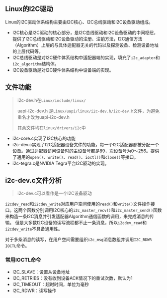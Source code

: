 ## Linux的I2C驱动
Linux的I2C驱动体系结构主要由I2C核心、I2C总线驱动和I2C设备驱动组成。

- I2C核心是I2C驱动的核心部分，是I2C总线驱动和I2C设备驱动的中间枢纽，提供了I2C总线驱动和I2C设备驱动的注册、注销方法，I2C通信方法（Algorithm）上层的与具体适配器无关的代码以及探测设备、检测设备地址的上层代码等。
- I2C总线驱动是对I2C硬件体系结构中适配器端的实现，填充了`i2c_adapter`和`i2c_algorithm`结构体。
- I2C设备驱动是对I2C硬件体系结构中设备端的实现。

## 文件功能 
> i2c-dev.h在`Linux/include/linux/`
> 
> uapi-i2c-dev.h 是`Linux/uapi/linux/i2c-dev.h/i2c-dev.h`文件，为避免重名才改为uapi-i2c-dev.h
>
> 其余文件均在`linux/drivers/i2c`中

- i2c-core.c实现了I2C核心的功能
- i2c-dev.c实现了I2C适配器设备文件的功能，每一个I2C适配器都被分配一个设备。通过适配器访问设备时的主设备号都是89，次设备号为0～256。提供了通用的`open()`、`write()`、`read()`、`ioctl()`和`close()`等接口。
- i2c-tegra.c是NVIDIA Tegra平台I2C驱动的实现。

## i2c-dev.c文件分析
> i2c-dev.c可以看作是一个I2C设备驱动

`i2cdev_read`和`i2cdev_write`对应用户空间使用的`read()`和`write()`文件操作接口。这两个函数分别调用I2C核心的`i2c_master_recv()`和`i2c_master_send()`函数来构造一条I2C消息并引发适配器Algorithm通信函数的调用，来完成消息的传输。
但是大多数I2C设备的读写流程都不止一条消息，所以`i2cdev_read`和`i2cdev_write`不具备通用性。

对于多条消息的读写，在用户空间需要组织`i2c_msg`消息数组并调用`I2C_RDWR IOCTL`命令。

### 常用IOCTL命令
- I2C_SLAVE：设置从设备地址
- I2C_RETRIES：没有收到设备ACK情况下的重试次数，默认为1
- I2C_TIMEOUT：超时时间，单位为毫秒
- I2C_RDWR：读写操作

